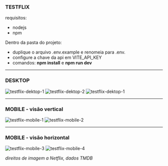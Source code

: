 ### TESTFLIX

requisitos:

- nodejs
- npm

Dentro da pasta do projeto:

- duplique o arquivo .env.example e renomeia para .env.
- configure a chave da api em VITE_API_KEY
- comandos: <strong>npm install</strong> e <strong>npm run dev</strong>

---

### DESKTOP

<img src="https://user-images.githubusercontent.com/32224862/194762384-cc4a9b97-4754-44b0-a01b-dd836a04e648.jpg" alt="testflix-dektop-1" />

<img src="https://user-images.githubusercontent.com/32224862/194762386-d8e45989-bb4f-4682-926b-dba300935d09.jpg" alt="testflix-dektop-2" />

<img src="https://user-images.githubusercontent.com/32224862/194762388-1c73d433-7ffc-44db-947d-8091aae5bbb4.jpg" alt="testflix-dektop-1" />

---

### MOBILE - visão vertical

<img src="https://user-images.githubusercontent.com/32224862/194762390-36642ca1-6727-4a47-b0d2-a463dd1fcb22.jpg" alt="testflix-mobile-1" />

<img src="https://user-images.githubusercontent.com/32224862/194762382-2fb48a95-a48b-40ea-8d75-bbc196a115d7.jpg" alt="testflix-mobile-2" />

---

### MOBILE - visão horizontal

<img src="https://user-images.githubusercontent.com/32224862/194762380-a19dfbc5-6fe3-4e28-8a51-07cb9e739137.jpg" alt="testflix-mobile-3" />

<img src="https://user-images.githubusercontent.com/32224862/194762391-807e23af-8a30-4125-86db-a15d2fb0f76b.jpg" alt="testflix-mobile-4" />

<i>direitos de imagem a Netflix, dados TMDB</i>
